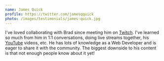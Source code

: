 ```yaml
---
name: James Quick
profile: https://twitter.com/jamesqquick
photo: /images/testimonials/james-quick.jpg
---
```


I've loved collaborating with Brad since meeting him on [Twitch][twitch]. I've learned so much from him in 1:1 conversations, doing live streams together, his [YouTube][youtube] videos, etc. He has lots of knowledge as a Web Developer and is eager to share it with the community. The biggest downside to his content is that not enough people know about it yet!

[twitch]: https://twitch.tv/bradgarropy
[youtube]: https://youtube.com/bradgarropy
